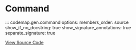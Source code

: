 # Command

::: codemap.gen.command
    options:
      members_order: source
      show_if_no_docstring: true
      show_signature_annotations: true
      separate_signature: true

[View Source Code](https://github.com/SarthakMishra/codemap/blob/main/src/codemap/gen/command.py)

